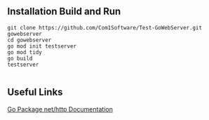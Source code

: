 

## Installation Build and Run

```shell
git clone https://github.com/Com1Software/Test-GoWebServer.git gowebserver
cd gowebserver
go mod init testserver
go mod tidy
go build
testserver


```

## Useful Links

[Go Package net/http Documentation](https://pkg.go.dev/net/http)
